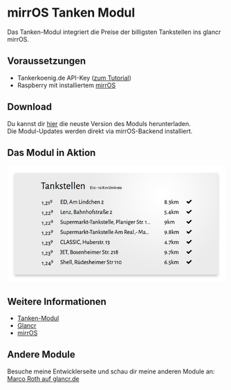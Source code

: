 # mirrOS Tanken Modul

Das Tanken-Modul integriert die Preise der billigsten Tankstellen ins glancr mirrOS.


## Voraussetzungen

* Tankerkoenig.de API-Key ([zum Tutorial](https://glancr.de/tutorials/das-tankenmodul-konfigurieren/))
* Raspberry mit installiertem [mirrOS](https://glancr.de/mirr-os/)


## Download

Du kannst dir [hier](https://glancr.de/module/mobilitaet/tanken/) die neuste Version des Moduls herunterladen. <br>
Die Modul-Updates werden direkt via mirrOS-Backend installiert.


## Das Modul in Aktion

![Preview](assets/modulpreviews_tanken.png)

## Weitere Informationen
* [Tanken-Modul](https://glancr.de/module/mobilitaet/tanken/)
* [Glancr](https://glancr.de)
* [mirrOS](https://glancr.de/#mirr_os)


## Andere Module

Besuche meine Entwicklerseite und schau dir meine anderen Module an:<br>
[Marco Roth auf glancr.de](https://glancr.de/entwickler/marco-roth/)



